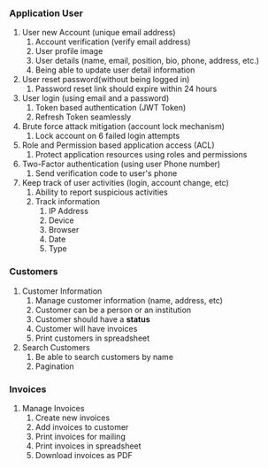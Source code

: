 ### Application User

1. User new Account (unique email address)
    1. Account verification (verify email address)
    2. User profile image
    3. User details (name, email, position, bio, phone, address, etc.)
    4. Being able to update user detail information
2. User reset password(without being logged in)
    1. Password reset link should expire within 24 hours
3. User login (using email and a password)
    1. Token based authentication (JWT Token)
    2. Refresh Token seamlessly
4. Brute force attack mitigation (account lock mechanism)
    1. Lock account on 6 failed login attempts
5. Role and Permission based application access (ACL)
    1. Protect application resources using roles and permissions
6. Two-Factor authentication (using user Phone number)
    1. Send verification code to user's phone
7. Keep track of user activities (login, account change, etc)
    1. Ability to report suspicious activities
    2. Track information
        1. IP Address
        2. Device
        3. Browser
        4. Date
        5. Type

### Customers

1. Customer Information
    1. Manage customer information (name, address, etc)
    2. Customer can be a person or an institution
    3. Customer should have a **status**
    4. Customer will have invoices
    5. Print customers in spreadsheet
2. Search Customers
    1. Be able to search customers by name
    2. Pagination

### Invoices

1. Manage Invoices
    1. Create new invoices
    2. Add invoices to customer
    3. Print invoices for mailing
    4. Print invoices in spreadsheet
    5. Download invoices as PDF
